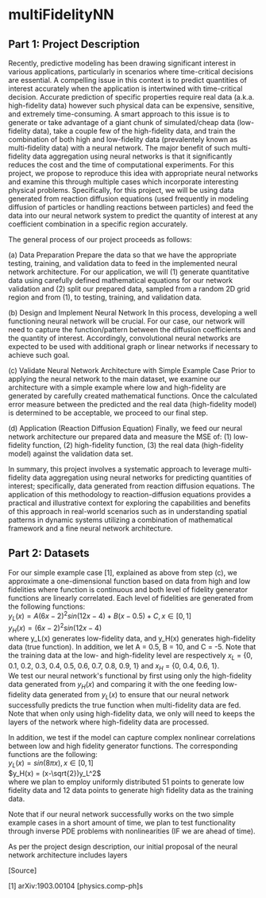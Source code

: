 # multiFidelityNN

## Part 1: Project Description
Recently, predictive modeling has been drawing significant interest in various applications, particularly in scenarios where time-critical decisions are essential. A compelling issue in this context is to predict quantities of interest accurately when the application is intertwined with time-critical decision. Accurate prediction of specific properties require real data (a.k.a. high-fidelity data) however such physical data can be expensive, sensitive, and extremely time-consuming. A smart approach to this issue is to generate or take advantage of a giant chunk of simulated/cheap data (low-fidelity data), take a couple few of the high-fidelity data, and train the combination of both high and low-fidelity data (prevalentely known as multi-fidelity data) with a neural network. The major benefit of such multi-fidelity data aggregation using neural networks is that it significantly reduces the cost and the time of computational experiments. For this project, we propose to reproduce this idea with appropriate neural networks and examine this through multiple cases which incorporate interesting physical problems. Specifically, for this project, we will be using data generated from reaction diffusion equations (used frequently in modeling diffusion of particles or handling reactions between particles) and feed the data into our neural network system to predict the quantity of interest at any coefficient combination in a specific region accurately. 

The general process of our project proceeds as follows:

(a) Data Preparation
Prepare the data so that we have the appropriate testing, training, and validation data to feed in the implemented neural network architecture. For our application, we will (1) generate quantitative data using carefully defined mathematical equations for our network validation and (2) split our prepared data, sampled from a random 2D grid region and from (1), to testing, training, and validation data.  

(b) Design and Implement Neural Network
In this process, developing a well functioning neural network will be crucial. For our case, our network will need to capture the function/pattern between the diffusion coefficients and the quantity of interest. Accordingly, convolutional neural networks are expected to be used with additional graph or linear networks if necessary to achieve such goal.

(c) Validate Neural Network Architecture with Simple Example Case
Prior to applying the neural network to the main dataset, we examine our architecture with a simple example where low and high-fidelity are generated by carefully created mathematical functions. Once the calculated error measure between the predicted and the real data (high-fidelity model) is determined to be acceptable, we proceed to our final step.

(d) Application (Reaction Diffusion Equation)
Finally, we feed our neural network architecture our prepared data and measure the MSE of: (1) low-fidelity function, (2) high-fidelity function, (3) the real data (high-fidelity model) against the validation data set.

In summary, this project involves a systematic approach to leverage multi-fidelity data aggregation using neural networks for predicting quantities of interest; specifically, data generated from reaction diffusion equations. The application of this methodology to reaction-diffusion equations provides a practical and illustrative context for exploring the capabilities and benefits of this approach in real-world scenarios such as in understanding spatial patterns in dynamic systems utilizing a combination of mathematical framework and a fine neural network architecture.

## Part 2: Datasets

For our simple example case [1], explained as above from step (c), we approximate a one-dimensional function based on data from high and low fidelities where function is continuous and both level of fidelity generator functions are linearly correlated. 
Each level of fidelities are generated from the following functions: <br>
$y_L(x) = A(6x-2)^2sin(12x-4) + B(x-0.5) + C, x \in [0,1]$ <br>
$y_H(x) = (6x-2)^2sin(12x-4)$ <br>
where y_L(x) generates low-fidelity data, and y_H(x) generates high-fidelity data (true function). In addition, we let A = 0.5, B = 10, and C = -5. Note that the training data at the low- and high-fidelity level are respectively $x_{L}$ = {0, 0.1, 0.2, 0.3, 0.4, 0.5, 0.6, 0.7, 0.8, 0.9, 1} and $x_{H}$ = {0, 0.4, 0.6, 1}. <br>
We test our neural network's functional by first using only the high-fidelity data generated from $y_H(x)$ and comparing it with the one feeding low-fidelity data generated from $y_L(x)$ to ensure that our neural network successfully predicts the true function when multi-fidelity data are fed. Note that when only using high-fidelity data, we only will need to keeps the layers of the network where high-fidelity data are processed. 

In addition, we test if the model can capture complex nonlinear correlations between low and high fidelity generator functions. The corresponding functions are the following:<br>
$y_L(x) = sin(8\pi x), x \in [0,1]$ <br>
$y_H(x) = (x-\sqrt{2})y_L^2$ <br>
where we plan to employ uniformly distributed 51 points to generate low fidelity data and 12 data points to generate high fidelity data as the training data.

Note that if our neural network successfully works on the two simple example cases in a short amount of time, we plan to test functionality through inverse PDE problems with nonlinearities (IF we are ahead of time). 

As per the project design description, our initial proposal of the neural network architecture includes layers 

[Source]

[1] arXiv:1903.00104 [physics.comp-ph]s